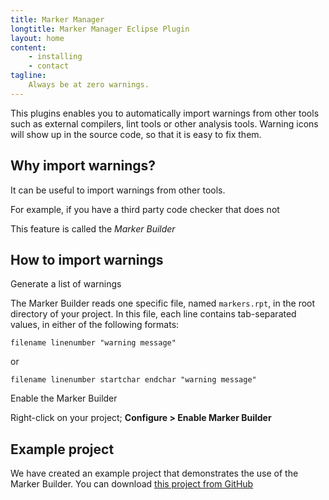 ```yaml
---
title: Marker Manager
longtitle: Marker Manager Eclipse Plugin
layout: home
content:
    - installing
    - contact
tagline:
    Always be at zero warnings.
---
```


This plugins enables you to automatically import warnings from other tools such as external compilers,  lint tools or 
other analysis tools. Warning icons will show up in the source code, so that it is easy to fix them.

## Why import warnings?

It can be useful to import warnings from other tools.

For example, if you have a third party code checker that does not

This feature is called the *Marker Builder* 

## How to import warnings

Generate a list of warnings

The Marker Builder reads one specific file, named `markers.rpt`, in the root directory of your project. 
In this file, each line contains tab-separated values, in either of the following formats:

```
filename linenumber "warning message"
```

or

```
filename linenumber startchar endchar "warning message"
```

Enable the Marker Builder

Right-click on your project; **Configure > Enable Marker Builder**
 

## Example project

We have created an example project that demonstrates the use of the Marker Builder. You can download [this project from GitHub](http://www.github.com:sigasi/eclipse_custom_code_checker)
